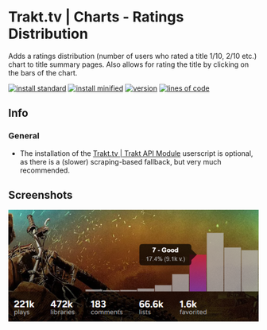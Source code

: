 # Trakt.tv | Charts - Ratings Distribution
Adds a ratings distribution (number of users who rated a title 1/10, 2/10 etc.) chart to title summary pages. Also allows for rating the title by clicking on the bars of the chart.

[![install standard](https://img.shields.io/badge/install-standard-006400)](https://raw.githubusercontent.com/Fenn3c401/Trakt.tv-Userscript-Collection/main/userscripts/dist/pmdf6nr9.user.js)
[![install minified](https://img.shields.io/badge/install-minified-64962a)](https://raw.githubusercontent.com/Fenn3c401/Trakt.tv-Userscript-Collection/main/userscripts/dist/pmdf6nr9.min.user.js)
[![version](https://img.shields.io/badge/version-1.0.3-blue)](../../../../blame/main/userscripts/dist/pmdf6nr9.user.js)
[![lines of code](https://img.shields.io/badge/loc-223-orange)](../../userscripts/dist/pmdf6nr9.user.js)

## Info
### General
- The installation of the [Trakt.tv | Trakt API Module](f785bub0.md) userscript is optional, as there is a (slower) scraping-based fallback, but very much recommended.

## Screenshots
<p align=center>
  <img src="screenshots/pmdf6nr9-1.png" alt="screenshot" align="middle"></p>